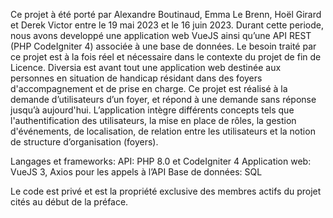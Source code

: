 
Ce projet à été porté par Alexandre Boutinaud, Emma Le Brenn, Hoël Girard et Derek Victor entre le 19 mai 2023 et le 16 juin 2023. 
Durant cette periode, nous avons developpé une application web VueJS ainsi qu’une API REST (PHP CodeIgniter 4) associée à une base de données.
Le besoin traité par ce projet est à la  fois réel et nécessaire dans le contexte du projet de fin de Licence. Diversia est avant tout une application web destinée aux personnes en situation de handicap résidant dans des foyers d'accompagnement et de prise en charge. 
Ce projet est réalisé à la demande d’utilisateurs d’un foyer, et répond à une demande sans réponse jusqu’à aujourd'hui. 
L’application intègre différents concepts tels que l'authentification des utilisateurs, la mise en place de rôles, la gestion d'événements, de localisation, de relation entre les utilisateurs et la notion de structure d’organisation (foyers). 


Langages et frameworks: 
API: PHP 8.0 et CodeIgniter 4
Application web: VueJS 3, Axios pour les appels à l’API
Base de données: SQL


Le code est privé et est la propriété exclusive des membres actifs du projet cités au début de la préface. 
